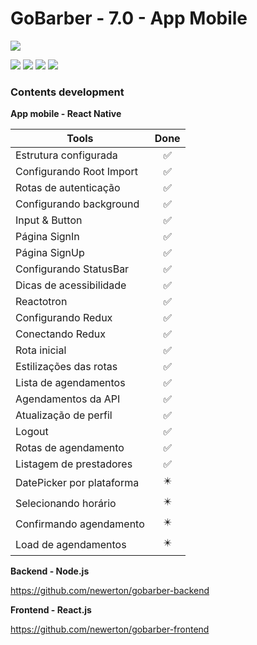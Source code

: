 # GoBarber - 7.0 - App Mobile

![](https://hotmart.s3.amazonaws.com/product_contents/5bfd4a97-5e39-4c99-a871-8d3e969769cc/Course_Image01_580x320.jpg)

![](https://img.shields.io/github/stars/newerton/gobarber-app.svg)
![](https://img.shields.io/github/forks/newerton/gobarber-app.svg)
![](https://img.shields.io/github/issues/newerton/gobarber-app.svg)
![](https://img.shields.io/github/license/newerton/gobarber-app.svg)

### Contents development

**App mobile - React Native**

| Tools                     |            Done            |
| ------------------------- | :------------------------: |
| Estrutura configurada     |     :white_check_mark:     |
| Configurando Root Import  |     :white_check_mark:     |
| Rotas de autenticação     |     :white_check_mark:     |
| Configurando background   |     :white_check_mark:     |
| Input & Button            |     :white_check_mark:     |
| Página SignIn             |     :white_check_mark:     |
| Página SignUp             |     :white_check_mark:     |
| Configurando StatusBar    |     :white_check_mark:     |
| Dicas de acessibilidade   |     :white_check_mark:     |
| Reactotron                |     :white_check_mark:     |
| Configurando Redux        |     :white_check_mark:     |
| Conectando Redux          |     :white_check_mark:     |
| Rota inicial              |     :white_check_mark:     |
| Estilizações das rotas    |     :white_check_mark:     |
| Lista de agendamentos     |     :white_check_mark:     |
| Agendamentos da API       |     :white_check_mark:     |
| Atualização de perfil     |     :white_check_mark:     |
| Logout                    |     :white_check_mark:     |
| Rotas de agendamento      |     :white_check_mark:     |
| Listagem de prestadores   |     :white_check_mark:     |
| DatePicker por plataforma | :eight_pointed_black_star: |
| Selecionando horário      | :eight_pointed_black_star: |
| Confirmando agendamento   | :eight_pointed_black_star: |
| Load de agendamentos      | :eight_pointed_black_star: |

**Backend - Node.js**

https://github.com/newerton/gobarber-backend

**Frontend - React.js**

https://github.com/newerton/gobarber-frontend

